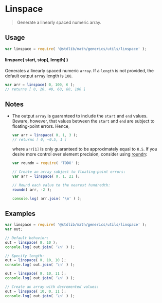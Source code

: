 # Linspace

> Generate a linearly spaced numeric array.

<section class="usage">

## Usage

``` javascript
var linspace = require( '@stdlib/math/generics/utils/linspace' );
```

#### linspace( start, stop\[, length\] )

Generates a linearly spaced numeric `array`. If a `length` is not provided, the default output `array` length is `100`.

``` javascript
var arr = linspace( 0, 100, 6 );
// returns [ 0, 20, 40, 60, 80, 100 ]
```

<!-- </usage> -->

<section class="notes">

## Notes

*   The output `array` is guaranteed to include the `start` and `end` values. Beware, however, that values between the `start` and `end` are subject to floating-point errors. Hence,

    ``` javascript
    var arr = linspace( 0, 1, 3 );
    // returns [ 0, ~0.5, 1 ]
    ```

    <!-- FIXME: roundn link -->
    where `arr[1]` is only guaranteed to be approximately equal to `0.5`. If you desire more control over element precision, consider using [roundn](https://github.com/compute-io/roundn):

    ``` javascript
    var roundn = require( 'TODO' );

    // Create an array subject to floating-point errors:
    var arr = linspace( 0, 1, 21 );

    // Round each value to the nearest hundredth:
    roundn( arr, -2 );

    console.log( arr.join( '\n' ) );
    ```

<!-- </notes> -->

<section class="examples">

## Examples

``` javascript
var linspace = require( '@stdlib/math/generics/utils/linspace' );
var out;

// Default behavior:
out = linspace( 0, 10 );
console.log( out.join( '\n' ) );

// Specify length:
out = linspace( 0, 10, 10 );
console.log( out.join( '\n' ) );

out = linspace( 0, 10, 11 );
console.log( out.join( '\n' ) );

// Create an array with decremented values:
out = linspace( 10, 0, 11 );
console.log( out.join( '\n' ) );
```

<!-- </examples> -->

<section class="links">

[linspace-matlab]: http://www.mathworks.com/help/matlab/ref/linspace.html

<!-- </links> -->
